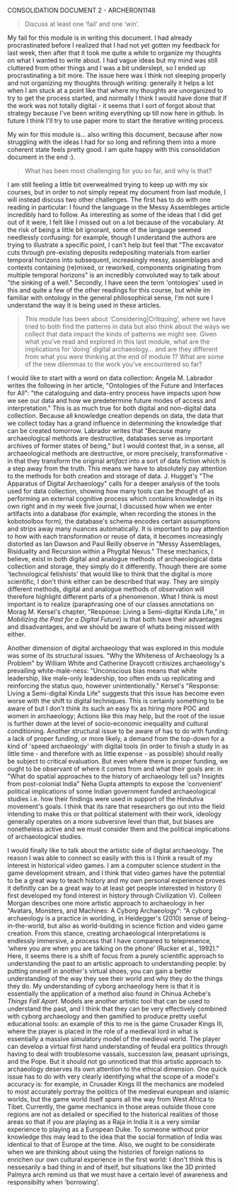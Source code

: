 CONSOLIDATION DOCUMENT 2 - ARCHERON1148

>Discuss at least one ‘fail’ and one ‘win’. 

My fail for this module is in writing this document. I had already procrastinated before I realized that I had not yet gotten my feedback for last week, then after that it took me quite a while to organize my thoughts on what I wanted to write about. I had vague ideas but my mind was still cluttered from other things and I was a bit underslept, so I ended up procrastinating a bit more. The issue here was I think not sleeping properly and not organizing my thoughts through writing: generally it helps a lot when I am stuck at a point like that where my thoughts are unorganized to try to get the process started, and normally I think I would have done that if the work was not totally digital - it seems that I sort of forgot about that strategy because I've been writing everything up till now here in github. In future I think I'll try to use paper more to start the iterative writing process.

My win for this module is... also writing this document, because after now struggling with the ideas I had for so long and refining them into a more coherent state feels pretty good. I am quite happy with this consolidation document in the end :).

>What has been most challenging for you so far, and why is that? 

I am still feeling a little bit overwealmed trying to keep up with my six courses, but in order to not simply repeat my document from last module, I will instead discuss two other challenges. The first has to do with one reading in particular: I found the language in the Messy Assembleges article incredibly hard to follow. As interesting as some of the ideas that I did get out of it were, I felt like I missed out on a lot because of the vocabulary. At the risk of being a little bit ignorant, some of the language seemed needlessly confusing: for example, though I understand the authors are trying to illustrate a specific point, I can't help but feel that "The excavator cuts through pre-existing deposits redepositing materials from earlier temporal horizons into subsequent, increasingly messy, assemblages and contexts containing (re)mixed, or reworked, components originating from multiple temporal horizons" is an incredibly convoluted way to talk about "the sinking of a well." Secondly, I have seen the term 'ontologies' used in this and quite a few of the other readings for this course, but while im familiar with ontology in the general philosophical sense, I'm not sure I understand the way it is being used in these articles.

>This module has been about ‘Considering|Critiquing’, where we have tried to both find the patterns in data but also think about the ways we collect that data impact the kinds of patterns we might see. Given what you’ve read and explored in this last module, what are the implications for ‘doing’ digital archaeology… and are they different from what you were thinking at the end of module 1? What are some of the new dilemmas to the work you’ve encountered so far?

I would like to start with a word on data collection: Angela  M.  Labrador writes the following in her article, "Ontologies  of  the  Future  and  Interfaces for All": "the  cataloguing  and  data-entry  process  have  impacts  upon how we see  our  data and  how we predetermine  future  modes of  access  and interpretation." This is as much true for both digital and non-digital data collection. Because all knowledge creation depends on data, the data that we collect today has a grand influence in determining the knowledge that can be created tomorrow. Labrador writes that "Because many archaeological methods are destructive, databases serve as important archives of former states of being," but I would contest that, in a sense, all archaeological methods are destructive, or more precisely, transformative - in that they transform the original arti*fact* into a sort of data fiction which is a step away from the truth. This means we have to absolutely pay attention to the methods for both creation and storage of data. J. Hugget's "The Apparatus of Digital Archaeology" calls for a deeper analysis of the tools used for data collection, showing how many tools can be thought of as performing an external cognitive process which contains knowledge in its own right and in my week five journal, I discussed how when we enter artifacts into a database (for example, when recording the stones in the kobotoolbox form), the database's schema encodes certain assumptions and strips away many nuances automatically. It is important to pay attention to how with each transformation or reuse of data, it becomes increasingly distorted as Ian Dawson and Paul Reilly observe in "Messy Assemblages, Risiduality and Recursion within a Phygital Nexus." These mechanics, I believe, exist in both digital and analogue methods of archaeological data collection and storage, they simply do it differently. Though there are some 'technological fetishists' that would like to think that the digital is more scientific, I don't think either can be described that way. They are simply different methods, digital and analogue methods of observation will therefore highlight different parts of a phenomenon. What I think is most important is to realize (paraphrasing one of our classes annotations on  Morag M. Kersel's chapter, "Response: Living a Semi-digital Kinda Life," in *Mobilizing the Past for a Digital Future*) is that both have their advantages and disadvantages, and we should be aware of whats being missed with either.

Another dimension of digital archaeology that was explored in this module was some of its structural issues. "Why the Whiteness of Archaeology Is a Problem" by William White and Catherine Draycott critisizes archaeology's prevailing white-male-ness: "Unconscious bias means that white leadership, like male-only leadership, too often ends up replicating and reinforcing the status quo, however unintentionally." Kersel's "Response: Living a Semi-digital Kinda Life" suggests that this issue has become even worse with the shift to digital techniques. This is certainly something to be aware of but I don't think its such an easy fix as hiring more POC and women in archaeology; Actions like this may help, but the root of the issue is further down at the level of socio-economic inequality and cultural conditioning. Another structural issue to be aware of has to do with funding: a lack of proper funding, or more likely, a demand from the top-down for a kind of 'speed archaeology' with digital tools (in order to finish a study in as little time - and therefore with as little expense - as possible) should really be subject to critical evaluation. But even where there is proper funding, we ought to be observant of where it comes from and what their goals are: in "What do spatial approaches to the history of archaeology tell us? Insights from post-colonial India" Neha Gupta attempts to expose the 'convenient' political implications of some Indian government funded archaeological studies i.e. how their findings were used in support of the Hindutva movement's goals. I think that its rare that researchers go out into the field intending to make this or that political statement with their work, ideology generally operates on a more subversive level than that, but biases are nonetheless active and we must consider them and the political implications of archaeological studies.

I would finally like to talk about the artistic side of digital archaeology. The reason I was able to connect so easily with this is I think a result of my interest in historical video games. I am a computer science student in the game development stream, and I think that video games have the potential to be a great way to teach history and my own personal experience proves it definitly can be a great way to at least get people interested in history (I first developed my fond interest in history through Civilization V). Colleen Morgan describes one more artistic approach to archaeology in her "Avatars, Monsters, and Machines: A Cyborg Archaeology": "A cyborg archaeology is a practice in worlding, in Heidegger's (2010) sense of being-in-the-world, but also as world-building in science fiction and video game creation. From this stance, creating archaeological interpretations is endlessly immersive, a process that I have compared to telepresence, ‘where you are when you are talking on the phone’ (Rucker et al., 1992)." Here, it seems there is a shift of focus from a purely scientific approach to understanding the past to an artistic approach to understanding people: by putting oneself in another's virtual shoes, you can gain a better understanding of the way they see their world and why they do the things they do. My understanding of cyborg archaeology here is that it is essentially the application of a method also found in Chinua Achebe's *Things Fall Apart*. Models are another artistic tool that can be used to understand the past, and I think that they can be very effectively combined with cyborg archaeology and then gamified to produce pretty useful educational tools: an example of this to me is the game Crusader Kings III, where the player is placed in the role of a medieval lord in what is essentially a massive simulatory model of the medieval world. The player can develop a virtual first hand understanding of feudal era politics through having to deal with troublesome vassals, succession law, peasant uprisings, and the Pope. But it should not go unnoticed that this artistic approach to archaeology deserves its own attention to the ethical dimension. One quick issue has to do with very clearly identifying what the scope of a model's accuracy is: for example, in Crusader Kings III the mechanics are modeled to most accurately portray the politics of the medieval european and islamic worlds, but the game world itself spans all the way from West Africa to Tibet. Currently, the game mechanics in those areas outside those core regions are not as detailed or specified to the historical realities of those areas so that if you are playing as a Raja in India it is a very similar experience to playing as a European Duke. To someone without prior knowledge this may lead to the idea that the social formation of India was identical to that of Europe at the time. Also, we ought to be considerate when we are thinking about using the histories of foreign nations to enrichen our own cultural experience in the first world: I don't think this is nessesarily a bad thing in and of itself, but situations like the 3D printed Palmyra arch remind us that we must have a certain level of awareness and responsibilty when 'borrowing'.
